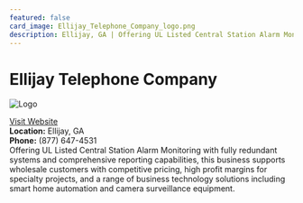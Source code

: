 ```yaml
---
featured: false
card_image: Ellijay_Telephone_Company_logo.png
description: Ellijay, GA | Offering UL Listed Central Station Alarm Monitoring with fully redundant systems and comprehensive reporting capabilities, this business supports wholesale customers with competitive pricing, high profit margins for specialty projects, and a range of business technology solutions including smart home automation and camera surveillance equipment.
---
```


# Ellijay Telephone Company
<img src="Ellijay_Telephone_Company_logo.png" alt="Logo" style="max-width: 200px; height: auto;">

<a href="http://etcbusiness.com/security-monitoring">Visit Website</a>  
**Location:** Ellijay, GA  
**Phone:** (877) 647-4531 <br>
Offering UL Listed Central Station Alarm Monitoring with fully redundant systems and comprehensive reporting capabilities, this business supports wholesale customers with competitive pricing, high profit margins for specialty projects, and a range of business technology solutions including smart home automation and camera surveillance equipment.
